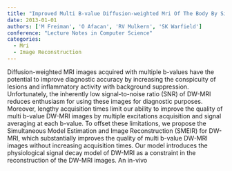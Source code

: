 ```yaml
---
title: "Improved Multi B-value Diffusion-weighted Mri Of The Body By Simultaneous Model Estimation And Image Reconstruction (smeir)"
date: 2013-01-01
authors: ['M Freiman', 'O Afacan', 'RV Mulkern', 'SK Warfield']
conference: "Lecture Notes in Computer Science"
categories:
  - Mri
  - Image Reconstruction
---
```

 Diffusion-weighted MRI images acquired with multiple b-values have the potential to improve diagnostic accuracy by increasing the conspicuity of lesions and inflammatory activity with background suppression. Unfortunately, the inherently low signal-to-noise ratio (SNR) of DW-MRI reduces enthusiasm for using these images for diagnostic purposes. Moreover, lengthy acquisition times limit our ability to improve the quality of multi b-value DW-MRI images by multiple excitations acquisition and signal averaging at each b-value. To offset these limitations, we propose the Simultaneous Model Estimation and Image Reconstruction (SMEIR) for DW-MRI, which substantially improves the quality of multi b-value DW-MRI images without increasing acquisition times. Our model introduces the physiological signal decay model of DW-MRI as a constraint in the reconstruction of the DW-MRI images. An in-vivo
        